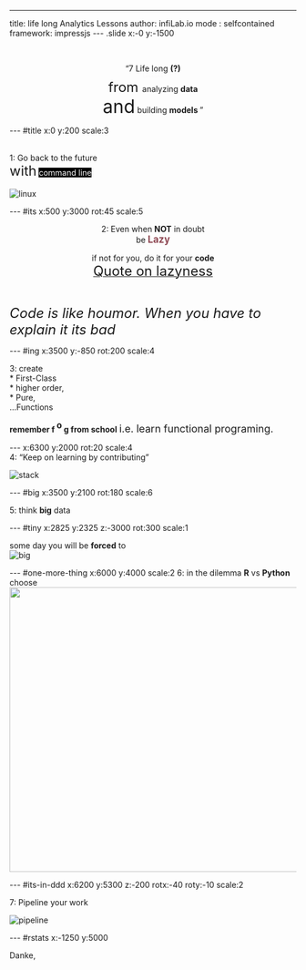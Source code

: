 ---
title: life long Analytics Lessons
author: infiLab.io
mode  : selfcontained
framework: impressjs
--- .slide x:-0 y:-1500


<style type="text/css">

      body {
          background-image: url("https://i.imgur.com/vLuOzNU.jpg");
          background-size: 100%;
      }
      
    	
    	.more {
    	    font-size: 150%;
    	
    	}
    	
    	.more2 {
    	    font-size: 120%;
    	
    	}
    	
    	
    .fragment {
          -webkit-animation: fadein 3s linear 1 normal forwards;
          
      }
      
      @-webkit-keyframes fadein{
          from { opacity: 0; 
                 font-size: 10%
                }
          to { opacity: 1; 
               font-size: 140%
             }
      }

    	
      
</style>



<br>
<p align="center"><q>7 Life long <b>(?)</b> <br> <font size="7" color="#8F4954"> <b class="more">
<span class="fragment">Lessons</span>
</b></font> <br> <font size="5" > from </font> analyzing  <b class="positioning"> data</b> <br> <font size="6" >and</font> building
<b class="rotating"> models </b></q></p>

--- #title x:0 y:200 scale:3

<br>
<span class="try">1: Go back to the future <br><font size="5" >with</font>
<font style="color: #ffffff; background-color: #000000">command line</font> </span><br><br>

<img src="https://i.imgur.com/301H9qv.jpg" alt="linux">

--- #its x:500 y:3000 rot:45 scale:5

<p align="center">2: Even when <b>NOT</b> in doubt<br> be<font color="#8F4954">  <b class="more2">Lazy</b></font> </p>
<p align="center"> if not for you, do it for your <b>code</b> 
<a href="https://www.goodreads.com/quotes/568877-i-choose-a-lazy-person-to-do-a-hard-job" target="_blank"><br><font size="5px">Quote on lazyness</font></a></p><br>

<font size="5px"><i>Code is like houmor. When you have to explain it its bad</i></font>


--- #ing x:3500 y:-850 rot:200 scale:4

3: create <br>* First-Class<br>* higher order,<br>* Pure,<br> ...Functions<br>

<b class="positioning"> </b> <b class="rotating">remember f <font size="4px"><sup>o</sup></font> g from school</b>
<font size="4px">i.e. learn functional programing.</font>


---  x:6300 y:2000 rot:20 scale:4
<br>
4: &ldquo;Keep on learning by contributing&rdquo; 

<img src="https://i.imgur.com/8P5puco.jpg" alt="stack">


--- #big x:3500 y:2100 rot:180 scale:6

5: think <b>big</b> <span class="thoughts">data</span>

--- #tiny x:2825 y:2325 z:-3000 rot:300 scale:1

some day you will be **forced** to <br>
<img src="https://i.imgur.com/SuDmaCe.jpg" alt="big">


--- #one-more-thing x:6000 y:4000 scale:2
6: in the dilemma <b>R</b> vs <b>Python</b> choose
<a href="https://dimitris1ps.github.io/R_Python_Basics/" target="_blank">
<img src="https://i.imgur.com/az5u0R8.png" width="800" height="500">
</a>



--- #its-in-ddd x:6200 y:5300 z:-200 rotx:-40 roty:-10 scale:2

7: Pipeline your work

<img src="https://i.imgur.com/nWyAQUR.jpg" alt="pipeline">


--- #rstats x:-1250 y:5000

Danke, 
